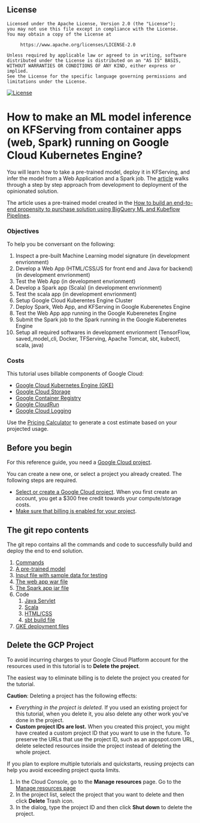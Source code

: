 ## License
```
Licensed under the Apache License, Version 2.0 (the "License");
you may not use this file except in compliance with the License.
You may obtain a copy of the License at

     https://www.apache.org/licenses/LICENSE-2.0

Unless required by applicable law or agreed to in writing, software
distributed under the License is distributed on an "AS IS" BASIS,
WITHOUT WARRANTIES OR CONDITIONS OF ANY KIND, either express or implied.
See the License for the specific language governing permissions and
limitations under the License.
```
[![License](https://img.shields.io/badge/License-Apache%202.0-blue.svg)](LICENSE)

# How to make an ML model inference on KFServing from container apps (web, Spark) running on Google Cloud Kubernetes Engine?
You will learn how to take a pre-trained model, deploy it in KFServing, and infer the model from a Web Application and a Spark job. The [article](https://medium.com/@dpani/how-to-make-an-ml-inference-from-a-web-app-and-a-spark-job-using-kfserving-all-running-on-google-c50ca849c9f0) walks through a step by step approach from development to deployment of the opinionated solution.

The article uses a pre-trained model created in the [How to build an end-to-end propensity to purchase solution using BigQuery ML and Kubeflow Pipelines](https://medium.com/@dpani/how-to-build-an-end-to-end-propensity-to-purchase-solution-using-bigquery-ml-and-kubeflow-pipelines-cd4161f734d9). 

### Objectives
 To help you be conversant on the following:
1. Inspect a pre-built Machine Learning model signature (in development envrionment)
1. Develop a Web App (HTML/CSS/JS for front end and Java for backend) (in development envrionment)
1. Test the Web App (in development envrionment)
1. Develop a Spark app (Scala) (in development envrionment)
1. Test the scala app (in development envrionment)
1. Setup Google Cloud Kuberentes Engine Cluster
1. Deploy Spark, Web App, and KFServing in Google Kuberenetes Engine
1. Test the Web App app running in the Google Kuberenetes Engine 
1. Submit the Spark job to the Spark running in the Google Kuberenetes Engine 
1. Setup all required softwares in development envrionment (TensorFlow, saved_model_cli, Docker, TFServing, Apache Tomcat, sbt, kubectl, scala, java)

### Costs
This tutorial uses billable components of Google Cloud:
* [Google Cloud Kubernetes Engine (GKE)](https://cloud.google.com/kubernetes-engine)
* [Google Cloud Storage](https://cloud.google.com/storage)
* [Google Container Registry](https://cloud.google.com/container-registry)
* [Google CloudRun](https://cloud.google.com/run)
* [Google Cloud Logging](https://cloud.google.com/logging)

Use the [Pricing Calculator](https://cloud.google.com/products/calculator/) to generate a cost estimate based on your projected usage.

## Before you begin
For this reference guide, you need a [Google Cloud project](https://console.cloud.google.com/cloud-resource-manager).

You can create a new one, or select a project you already created.
The following steps are required.
* [Select or create a Google Cloud project](https://console.cloud.google.com/cloud-resource-manager). When you first create an account, you get a $300 free credit towards your compute/storage costs.
* [Make sure that billing is enabled for your project](https://cloud.google.com/billing/docs/how-to/modify-project). 

## The git repo contents
The git repo contains all the commands and code to successfully build and deploy the end to end solution.
1. [Commands](commands.txt)
2. [A pre-trained model](saved_model)
3. [Input file with sample data for testing](rpm_input_data/rpm-hdfs-input.csv)
4. [The web app war file](webapp_dir/webwar_dir/ecommerce.war)
4. [The Spark app jar file](sparkapp_dir/sparkappjar_dir/mlinference_2.12-1.0.jar)
6. Code
    1. [Java Servlet](webapp_dir/eclipse_dir/src/com/mycos/mlinference/MLRefernceServlet.java)
    2. [Scala](sparkapp_dir/src/main/scala/RPMMLInference.scala)
    3. [HTML/CSS](webapp_dir/eclipse_dir/WebContent/index.html)
    4. [sbt build file](sparkapp_dir/read_rpm.sbt)
7. [GKE deployment files](gke_deploy_dir)

## Delete the GCP Project
To avoid incurring charges to your Google Cloud Platform account for the resources used in this tutorial is to **Delete the project**.

The easiest way to eliminate billing is to delete the project you created for the tutorial.

**Caution**: Deleting a project has the following effects:
* *Everything in the project is deleted.* If you used an existing project for this tutorial, when you delete it, you also delete any other work you've done in the project.
* **Custom project IDs are lost.** When you created this project, you might have created a custom project ID that you want to use in the future. To preserve the URLs that use the project ID, such as an appspot.com URL, delete selected resources inside the project instead of deleting the whole project. 

If you plan to explore multiple tutorials and quickstarts, reusing projects can help you avoid exceeding project quota limits.

1. In the Cloud Console, go to the **Manage resources** page.
Go to the [Manage resources page](https://console.cloud.google.com/iam-admin/projects)
1. In the project list, select the project that you want to delete and then click **Delete** Trash icon.
1. In the dialog, type the project ID and then click **Shut down** to delete the project.
